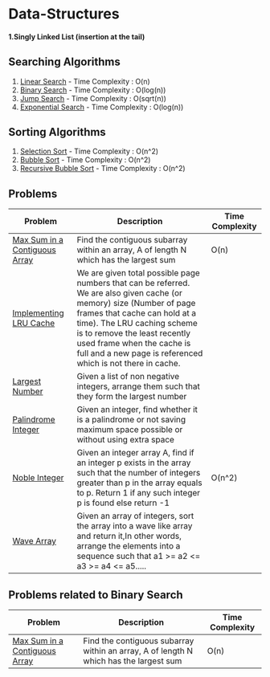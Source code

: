 # Data-Structures
<h4>1.Singly Linked List (insertion at the tail)</h4>

## Searching Algorithms
1. [Linear Search](searching-algorithms/LinearSearch.java) - Time Complexity : O(n)
2. [Binary Search](searching-algorithms/BinarySearch.java) - Time Complexity : O(log(n))
3. [Jump Search](searching-algorithms/JumpSearch.java) - Time Complexity : O(sqrt(n))
4. [Exponential Search](searching-algorithms/ExponentialSearch.java) - Time Complexity : O(log(n)) 

## Sorting Algorithms
1. [Selection Sort](sorting-algorithms/SelectionSort.java) - Time Complexity : O(n^2)
2. [Bubble Sort](sorting-algorithms/BubbleSort.java) - Time Complexity : O(n^2)
3. [Recursive Bubble Sort](sorting-algorithms/RecursiveBubbleSort.java) - Time Complexity : O(n^2)

## Problems

| Problem     | Description | Time Complexity|
|  ---        |     ----    |          ---  |
| [Max Sum in a Contiguous Array](problems/maxSum.java)      | Find the contiguous subarray within an array, A of length N which has the largest sum       | O(n)   |
| [Implementing LRU Cache](problems/LRUCache.java)   | We are given total possible page numbers that can be referred. We are also given cache (or memory) size (Number of page frames that cache can hold at a time). The LRU caching scheme is to remove the least recently used frame when the cache is full and a new page is referenced which is not there in cache.        |       |
| [Largest Number](problems/LargestNumber.java)      | Given a list of non negative integers, arrange them such that they form the largest number       |    |
| [Palindrome Integer](problems/PalindromeInteger.java)      | Given an integer, find whether it is a palindrome or not saving maximum space possible or without using extra space      |    |
| [Noble Integer](problems/NobleInteger.java)      | Given an integer array A, find if an integer p exists in the array such that the number of integers greater than p in the array equals to p. Return 1 if any such integer p is found else return -1       | O(n^2)   |
| [Wave Array](problems/WaveArray.java)      | Given an array of integers, sort the array into a wave like array and return it,In other words, arrange the elements into a sequence such that a1 >= a2 <= a3 >= a4 <= a5.....       |    |
## Problems related to Binary Search 

| Problem     | Description | Time Complexity|
|  ---        |     ----    |          ---  |
| [Max Sum in a Contiguous Array](/maxSum.java)      | Find the contiguous subarray within an array, A of length N which has the largest sum       | O(n)   |

